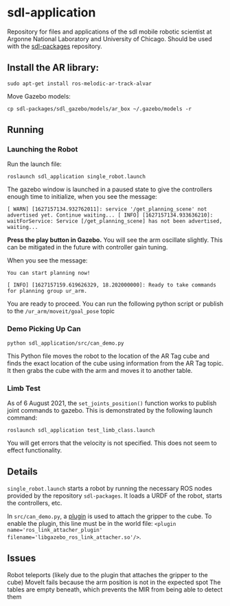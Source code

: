 # sdl-application

Repository for files and applications of the sdl mobile robotic scientist at Argonne National Laboratory and University of Chicago. Should be used with the [sdl-packages](https://github.com/dsquez/sdl-packages.git) repository.

## Install the AR library:

`sudo apt-get install ros-melodic-ar-track-alvar`

Move Gazebo models:
```
cp sdl-packages/sdl_gazebo/models/ar_box ~/.gazebo/models -r
```

## Running

### Launching the Robot
Run the launch file:

`roslaunch sdl_application single_robot.launch`

The gazebo window is launched in a paused state to give the controllers enough time to initialize, when you see the message:

`[ WARN] [1627157134.932762011]: service '/get_planning_scene' not advertised yet. Continue waiting...
[ INFO] [1627157134.933636210]: waitForService: Service [/get_planning_scene] has not been advertised, waiting... `

**Press the play button in Gazebo.** You will see the arm oscillate slightly. This can be mitigated in the future with controller gain tuning.

When you see the message:

`You can start planning now!`

`[ INFO] [1627157159.619626329, 18.202000000]: Ready to take commands for planning group ur_arm.`

You are ready to proceed. You can run the following python script or publish to the `/ur_arm/moveit/goal_pose` topic

### Demo Picking Up Can
`python sdl_application/src/can_demo.py`

This Python file moves the robot to the location of the AR Tag cube and finds the exact location of the cube using information from the AR Tag topic. It then grabs the cube with the arm and moves it to another table.

### Limb Test
As of 6 August 2021, the `set_joints_position()` function works to publish joint commands to gazebo. This is demonstrated by the following launch command:

`roslaunch sdl_application test_limb_class.launch`

You will get errors that the velocity is not specified. This does not seem to effect functionality.

## Details
`single_robot.launch` starts a robot by running the necessary ROS nodes provided by the repository `sdl-packages`. It loads a URDF of the robot, starts the controllers, etc.

In `src/can_demo.py`, a [plugin](https://github.com/roboticsgroup/roboticsgroup_upatras_gazebo_plugins) is used to attach the gripper to the cube. To enable the plugin, this line must be in the world file: `<plugin name='ros_link_attacher_plugin' filename='libgazebo_ros_link_attacher.so'/>`.

## Issues
Robot teleports (likely due to the plugin that attaches the gripper to the cube)
MoveIt fails because the arm position is not in the expected spot
The tables are empty beneath, which prevents the MIR from being able to detect them
